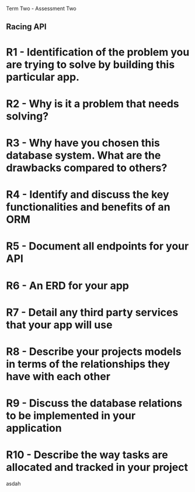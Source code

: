 Term Two - Assessment Two
## Racing API

# R1 - Identification of the problem you are trying to solve by building this particular app.

# R2 - Why is it a problem that needs solving?

# R3 - Why have you chosen this database system. What are the drawbacks compared to others? 

# R4 - Identify and discuss the key functionalities and benefits of an ORM

# R5 - Document all endpoints for your API

# R6 - An ERD for your app

# R7 - Detail any third party services that your app will use

# R8 - Describe your projects models in terms of the relationships they have with each other

# R9 - Discuss the database relations to be implemented in your application
 
# R10 - Describe the way tasks are allocated and tracked in your project

asdah 
